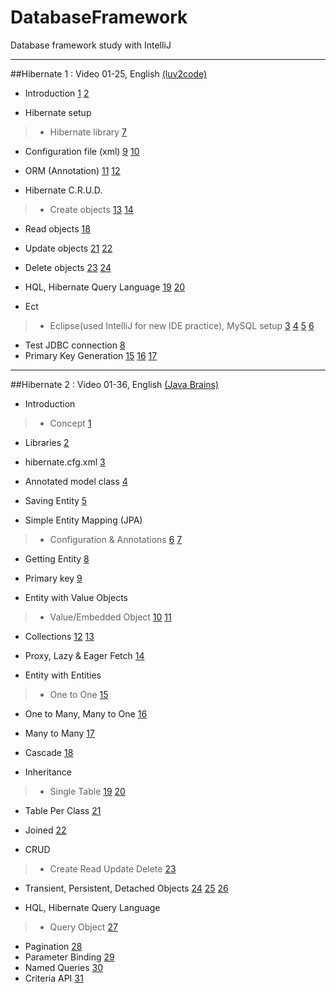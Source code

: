 # DatabaseFramework
Database framework study with IntelliJ

<hr/>

##Hibernate 1 : Video 01-25, English [(luv2code)](https://www.youtube.com/playlist?list=PLEAQNNR8IlB6QiKZP0_5dYoId-7YXOdBe "luv2code")

* Introduction [1](https://www.youtube.com/watch?v=u9DX9Z1zS2Y&index=1&list=PLEAQNNR8IlB6QiKZP0_5dYoId-7YXOdBe) [2](https://www.youtube.com/watch?v=NC7CiHXLcWQ&list=PLEAQNNR8IlB6QiKZP0_5dYoId-7YXOdBe&index=2)

* Hibernate setup

>* Hibernate library [7](https://www.youtube.com/watch?v=gn2IE5_hXDo&list=PLEAQNNR8IlB6QiKZP0_5dYoId-7YXOdBe&index=6)
* Configuration file (xml) [9](https://www.youtube.com/watch?v=uJgd-NlC5co&list=PLEAQNNR8IlB6QiKZP0_5dYoId-7YXOdBe&index=9) [10](https://www.youtube.com/watch?v=kGvAp2N9GkU&list=PLEAQNNR8IlB6QiKZP0_5dYoId-7YXOdBe&index=10)
* ORM (Annotation) [11](https://www.youtube.com/watch?v=6irKoPzB2RM&list=PLEAQNNR8IlB6QiKZP0_5dYoId-7YXOdBe&index=11) [12](https://www.youtube.com/watch?v=ReHc7RtwcH0&index=12&list=PLEAQNNR8IlB6QiKZP0_5dYoId-7YXOdBe)

* Hibernate C.R.U.D.

>* Create objects [13](https://www.youtube.com/watch?v=XT2fZeaY9YQ&index=13&list=PLEAQNNR8IlB6QiKZP0_5dYoId-7YXOdBe) [14](https://www.youtube.com/watch?v=6nKdp7gZkUw&list=PLEAQNNR8IlB6QiKZP0_5dYoId-7YXOdBe&index=14)
* Read objects [18](https://www.youtube.com/watch?v=vip1G6COw4s&index=18&list=PLEAQNNR8IlB6QiKZP0_5dYoId-7YXOdBe)
* Update objects [21](https://www.youtube.com/watch?v=YgJlj0pZgwI&index=21&list=PLEAQNNR8IlB6QiKZP0_5dYoId-7YXOdBe) [22](https://www.youtube.com/watch?v=sVJGFYwR7HQ&list=PLEAQNNR8IlB6QiKZP0_5dYoId-7YXOdBe&index=22)
* Delete objects [23](https://www.youtube.com/watch?v=cMPA-rOIMw0&index=23&list=PLEAQNNR8IlB6QiKZP0_5dYoId-7YXOdBe) [24](https://www.youtube.com/watch?v=jxSSIZXnvVA&list=PLEAQNNR8IlB6QiKZP0_5dYoId-7YXOdBe&index=24)

* HQL, Hibernate Query Language [19](https://www.youtube.com/watch?v=kPjOKYSJcdk&index=19&list=PLEAQNNR8IlB6QiKZP0_5dYoId-7YXOdBe) [20](https://www.youtube.com/watch?v=B9P758Zkjh0&list=PLEAQNNR8IlB6QiKZP0_5dYoId-7YXOdBe&index=20)

* Ect

>* Eclipse(used IntelliJ for new IDE practice), MySQL setup [3](https://www.youtube.com/watch?v=bPJBcn0HusA&index=3&list=PLEAQNNR8IlB6QiKZP0_5dYoId-7YXOdBe) [4](https://www.youtube.com/watch?v=cAGW1BAmVAc&index=4&list=PLEAQNNR8IlB6QiKZP0_5dYoId-7YXOdBe) [5](https://www.youtube.com/watch?v=g-M-vxQOAyY&index=5&list=PLEAQNNR8IlB6QiKZP0_5dYoId-7YXOdBe) [6](https://www.youtube.com/watch?v=gn2IE5_hXDo&list=PLEAQNNR8IlB6QiKZP0_5dYoId-7YXOdBe&index=6)
* Test JDBC connection [8](https://www.youtube.com/watch?v=jstREQfDi8g&index=8&list=PLEAQNNR8IlB6QiKZP0_5dYoId-7YXOdBe)
* Primary Key Generation [15](https://www.youtube.com/watch?v=D4w-UCj0m9c&list=PLEAQNNR8IlB6QiKZP0_5dYoId-7YXOdBe&index=15) [16](https://www.youtube.com/watch?v=MlnNWp7yBLE&list=PLEAQNNR8IlB6QiKZP0_5dYoId-7YXOdBe&index=16) [17](https://www.youtube.com/watch?v=3HfrwKFGI_8&index=17&list=PLEAQNNR8IlB6QiKZP0_5dYoId-7YXOdBe)

<hr/>

##Hibernate 2 : Video 01-36, English [(Java Brains)](https://javabrains.io/topics/hibernate "Java Brains")

* Introduction

>* Concept [1](https://www.youtube.com/watch?v=Yv2xctJxE-w&index=1&list=PL4AFF701184976B25)
* Libraries [2](https://www.youtube.com/watch?v=bzPkebUXxn0&list=PL4AFF701184976B25&index=2)
* hibernate.cfg.xml [3](https://www.youtube.com/watch?v=N2F1zCAf_NU&list=PL4AFF701184976B25&index=3)
* Annotated model class [4](https://www.youtube.com/watch?v=3eXjpve0QaI&index=4&list=PL4AFF701184976B25)
* Saving Entity [5](https://www.youtube.com/watch?v=FFMOZY4z6bE&list=PL4AFF701184976B25&index=5)

* Simple Entity Mapping (JPA)

>* Configuration & Annotations [6](https://www.youtube.com/watch?v=iaSd_yK9xaw&list=PL4AFF701184976B25&index=6) [7](https://www.youtube.com/watch?v=I8YmYFI5D_E&list=PL4AFF701184976B25&index=7)
* Getting Entity [8](https://www.youtube.com/watch?v=3FV1yv7fvDQ&list=PL4AFF701184976B25&index=8)
* Primary key [9](https://www.youtube.com/watch?v=Xuofihmkl_k&index=9&list=PL4AFF701184976B25)


* Entity with Value Objects

>* Value/Embedded Object [10](https://www.youtube.com/watch?v=c2abcy0Q1a0&list=PL4AFF701184976B25&index=10) [11](https://www.youtube.com/watch?v=X8t6oYp0Uk8&list=PL4AFF701184976B25&index=11)
* Collections [12](https://www.youtube.com/watch?v=hofWx5_ZN9c&list=PL4AFF701184976B25&index=12) [13](https://www.youtube.com/watch?v=kk207HAym_I&list=PL4AFF701184976B25&index=13)
* Proxy, Lazy & Eager Fetch  [14](https://www.youtube.com/watch?v=RmnrgocuivQ&index=14&list=PL4AFF701184976B25)

* Entity with Entities

>* One to One [15](https://www.youtube.com/watch?v=Of7qR-WagYk&index=15&list=PL4AFF701184976B25)
* One to Many, Many to One [16](https://www.youtube.com/watch?v=4mANZ4MMbD4&list=PL4AFF701184976B25&index=16)
* Many to Many [17](https://www.youtube.com/watch?v=jAi8bY-H_ek&index=17&list=PL4AFF701184976B25)
* Cascade [18](https://www.youtube.com/watch?v=K2Id3WLZWJI&index=18&list=PL4AFF701184976B25)

* Inheritance

>* Single Table [19](https://www.youtube.com/watch?v=Zj1mRWfhx_Y&index=19&list=PL4AFF701184976B25) [20](https://www.youtube.com/watch?v=M5YrLtAHtOo&index=20&list=PL4AFF701184976B25)
* Table Per Class [21](https://www.youtube.com/watch?v=qIdM4KQOtH8&index=21&list=PL4AFF701184976B25)
* Joined [22](https://www.youtube.com/watch?v=o1b3HFIlDS0&index=22&list=PL4AFF701184976B25)

* CRUD

>* Create Read Update Delete [23](https://www.youtube.com/watch?v=hDBQy-dWC0A&list=PL4AFF701184976B25&index=23)
* Transient, Persistent, Detached Objects [24](https://www.youtube.com/watch?v=kZpRyEABnms&list=PL4AFF701184976B25&index=24) [25](https://www.youtube.com/watch?v=sjZGFHEdD4M&list=PL4AFF701184976B25&index=25) [26](https://www.youtube.com/watch?v=T02FicxK_aY&index=26&list=PL4AFF701184976B25)

* HQL, Hibernate Query Language

>* Query Object [27](https://www.youtube.com/watch?v=Em4M2tUn1bU&index=27&list=PL4AFF701184976B25)
* Pagination [28](https://www.youtube.com/watch?v=WVHFpp8X5z0&index=28&list=PL4AFF701184976B25)
* Parameter Binding [29](https://www.youtube.com/watch?v=PiahhQ0Qkak&index=29&list=PL4AFF701184976B25)
* Named Queries [30](https://www.youtube.com/watch?v=o_P-p2b_k6w&list=PL4AFF701184976B25&index=30)
* Criteria API [31](https://www.youtube.com/watch?v=4fVlAobgQGI&index=31&list=PL4AFF701184976B25)
